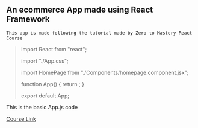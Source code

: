 ## An ecommerce App made using React Framework

`This app is made following the tutorial made by Zero to Mastery React Course`

> import React from "react";
>
> import "./App.css";
>
> import HomePage from "./Components/homepage.component.jsx";
>
> function App() {
>   return <HomePage />;
> }
>
> export default App;

This is the basic App.js code

[Course Link](https://www.udemy.com/course/complete-react-developer-zero-to-mastery/learn)
